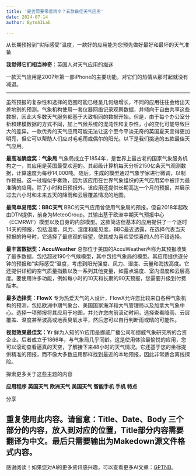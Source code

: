```yaml
---
title: '是否需要带着雨伞？五款最佳天气应用'
date: 2024-07-14
author: ByteAILab

---
```


从长期预报到“实际感受”温度，一款好的应用能为您预先做好最好和最坏的天气准备

**我觉得它们相当神奇**：英国人对天气应用的痴迷

一款天气应用是2007年第一部iPhone的主要功能，对它们的热情从那时起就没有减退。

---
虽然预报的复杂性和选择的范围可能已经呈几何级增长，不同的应用往往会给出天差地别的预测。气象机构使用一套仪器网络记录观察数据，并倾向于自由共享这些数据，因此大多数天气服务都基于大致相同的数据开始。但是，由于每个办公室分析和建模数据的方式不同，加上气候系统的混沌性和复杂性，小的变化可能导致巨大的差异。一款优秀的天气应用可能无法让这个至今平淡无奇的英国夏天变得更加明亮，但它可以帮助人们应对毛毛雨或偶尔的阳光。以下是我们挑选的五款最佳天气应用。

**最高准确度奖：气象局**
气象局成立于1854年，是世界上最古老的国家气象服务机构之一，其应用是英国最受欢迎的。其超级计算机每天分析2150亿条天气观测数据，计算速度为每秒14,000吨。随后，生成的模型通过气象学家进行微调，以制作预报。这一过程似乎奏效，因为该应用在世界气象组织的天气应用奖中被评为最准确的应用。除了小时和日预报外，该应用还提供长期高达一个月的预报，并展示过去六小时和未来五天的降雨和云层覆盖情况的地图。

**最简单易用奖：BBC天气**
BBC的天气应用曾使用气象局的预报，但自2018年起改由DTN提供，前身为MeteoGroup。其输出基于欧洲中期天气预报中心（ECMRWF）模型以及自身的内部模型。这款简洁但基本的应用提供了一个逐时14天的预报，包括温度、风力、湿度和能见度。BBC最近透露，在选择代表当天预报的符号时，它选择了最悲观的展望，使其成为喜欢受惊喜的人的不错选择。

**最丰富数据奖：AccuWeather**
总部位于美国的AccuWeather声称为其预报收集了最多数据，包括超过190个气候模型，其中包括气象局的模型。其应用提供逐分钟的预报和“实际感受”温度，考虑到阳光强度、风力、湿度、云量和海拔高度。它还提供详细的空气质量指数以及一系列其他变量，如露点温度、室内湿度和云层高度。要使用许多功能，例如每小时的10天和长期的90天预报，您需要升级到付费版本。

**最多选择奖：FlowX**
专为热爱天气的人设计，FlowX允许您比较来自各种气象机构的预测，包括欧洲中期气象台、美国国家海洋和大气管理局以及加拿大气象中心。选择一项预报将其应用于地图，并允许您向前滚动时间，选择查看降雨、云层覆盖、温度甚至波高或地表臭氧水平，然后您可以自行判断雨或晴的可能性。

**视觉效果最佳奖：Yr**
鲜为人知的Yr应用是挪威广播公司和挪威气象研究所的合资企业。后者成立于1866年，与气象局几乎同龄。这是使用体验最愉悦的应用，您可以滚动查看逼真的天空，了解接下来48小时的天气情况。它还基于您的坐标提供精准的预报，而不像大多数应用那样找到最近的本地预报，因此非常适合离线探险。

探索更多关于这些主题的内容

**应用程序**
**英国天气**
**欧洲天气**
**美国天气**
**智能手机**
**手机**
**特点**

分享

重复使用此内容。请留意：Title、Date、Body 三个部分的内容，放入到对应的位置，Title部分内容需要翻译为中文。最后只需要输出为Makedown源文件格式内容。
---
感谢阅读！如果您对AI的更多资讯感兴趣，可以查看更多AI文章：[GPTNB](https://gptnb.com)。